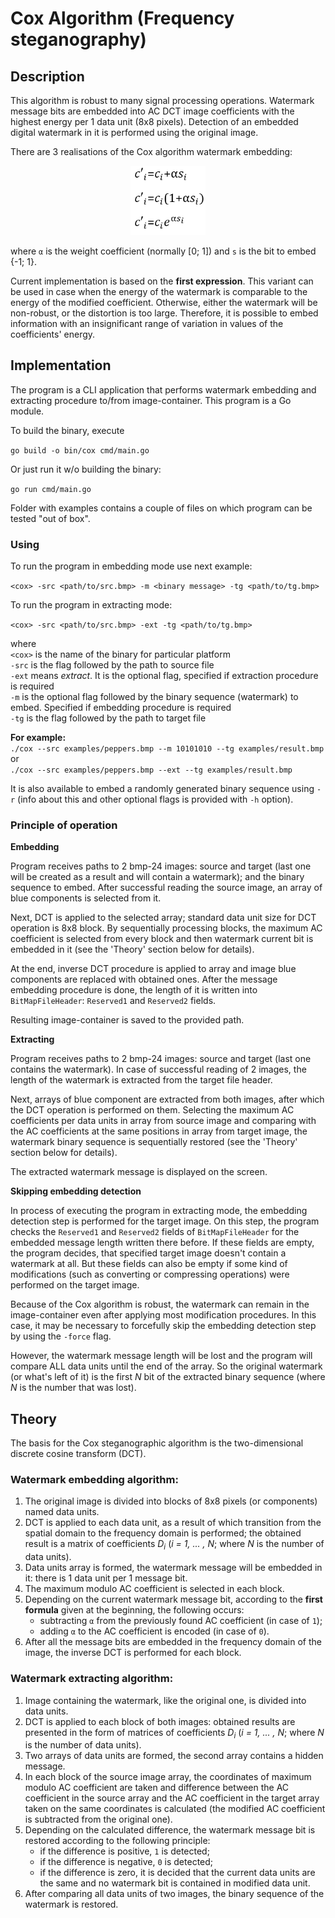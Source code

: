 # Cox Algorithm (Frequency steganography)

## Description

This algorithm is robust to many signal processing operations. Watermark message bits
are embedded into AC DCT image coefficients with the highest energy per 1 data unit 
(8x8 pixels). Detection of an embedded digital watermark in it is performed using the
original image.

There are 3 realisations of the Cox algorithm watermark embedding:

<p align="center">
    <img src="examples/readme_img/cox_formulas.png"  width="120"/>
</p>

where `α` is the weight coefficient (normally [0; 1]) and `s` is the bit to embed
{-1; 1}.

Current implementation is based on the **first expression**. This variant can be used
in case when the energy of the watermark is comparable to the energy of the modified 
coefficient. Otherwise, either the watermark will be non-robust, or the distortion is
too large. Therefore, it is possible to embed information with an insignificant range
of variation in values of the coefficients' energy.

## Implementation

The program is a CLI application that performs watermark embedding and extracting
procedure to/from image-container. This program is a Go module.

To build the binary, execute

`go build -o bin/cox cmd/main.go`

Or just run it w/o building the binary:

`go run cmd/main.go`

Folder with examples contains a couple of files on which program can be tested "out
of box".

### Using

To run the program in embedding mode use next example:

`<cox> -src <path/to/src.bmp> -m <binary message> -tg <path/to/tg.bmp>`

To run the program in extracting mode:

`<cox> -src <path/to/src.bmp> -ext -tg <path/to/tg.bmp>`

where\
`<cox>` is the name of the binary for particular platform\
`-src` is the flag followed by the path to source file\
`-ext` means *extract*. It is the optional flag, specified if extraction procedure is
required\
`-m` is the optional flag followed by the binary sequence (watermark) to embed. 
Specified if embedding procedure is required\
`-tg` is the flag followed by the path to target file

**For example:**\
`./cox --src examples/peppers.bmp --m 10101010 --tg examples/result.bmp`\
or\
`./cox --src examples/peppers.bmp --ext --tg examples/result.bmp`

It is also available to embed a randomly generated binary sequence using `-r` (info 
about this and other optional flags is provided with `-h` option).

### Principle of operation

**Embedding**

Program receives paths to 2 bmp-24 images: source and target (last one will be created
as a result and will contain a watermark); and the binary sequence to embed. After 
successful reading the source image, an array of blue components is selected from it.

Next, DCT is applied to the selected array; standard data unit size for DCT operation
is 8x8 block. By sequentially processing blocks, the maximum AC coefficient is 
selected from every block and then watermark current bit is embedded in it (see the 
'Theory' section below for details).

At the end, inverse DCT procedure is applied to array and image blue components are 
replaced with obtained ones. After the message embedding procedure is done, the length
of it is written into `BitMapFileHeader`: `Reserved1` and `Reserved2` fields.

Resulting image-container is saved to the provided path.

**Extracting** 

Program receives paths to 2 bmp-24 images: source and target (last one contains the 
watermark). In case of successful reading of 2 images, the length of the watermark is
extracted from the target file header.

Next, arrays of blue component are extracted from both images, after which the DCT
operation is performed on them. Selecting the maximum AC coefficients per data units
in array from source image and comparing with the AC coefficients at the same positions
in array from target image, the watermark binary sequence is sequentially restored (see
the 'Theory' section below for details). 

The extracted watermark message is displayed on the screen.

**Skipping embedding detection**

In process of executing the program in extracting mode, the embedding detection step is
performed for the target image. On this step, the program checks the `Reserved1` and
`Reserved2` fields of `BitMapFileHeader` for the embedded message length written there 
before. If these fields are empty, the program decides, that specified target image
doesn't contain a watermark at all. But these fields can also be empty if some kind of
modifications (such as converting or compressing operations) were performed on the 
target image. 

Because of the Cox algorithm is robust, the watermark can remain in the image-container
even after applying most modification procedures. In this case, it may be necessary to
forcefully skip the embedding detection step by using the `-force` flag. 

However, the watermark message length will be lost and the program will compare ALL 
data units until the end of the array. So the original watermark (or what's left of
it) is the first *N* bit of the extracted binary sequence (where *N* is the number 
that was lost).

## Theory

The basis for the Cox steganographic algorithm is the two-dimensional discrete cosine
transform (DCT).

### Watermark embedding algorithm:

1. The original image is divided into blocks of 8x8 pixels (or components) named
data units.
2. DCT is applied to each data unit, as a result of which transition from the spatial
domain to the frequency domain is performed; the obtained result is a matrix of 
coefficients *D<sub>i</sub>* (*i = 1, ... , N*; where *N* is the number of data units).
3. Data units array is formed, the watermark message will be embedded in it: there
is 1 data unit per 1 message bit.
4. The maximum modulo AC coefficient is selected in each block.
5. Depending on the current watermark message bit, according to the **first formula**
given at the beginning, the following occurs:
   - subtracting `α` from the previously found AC coefficient (in case of `1`);
   - adding `α` to the AC coefficient is encoded (in case of `0`).
7. After all the message bits are embedded in the frequency domain of the image, the
inverse DCT is performed for each block.

### Watermark extracting algorithm:

1. Image containing the watermark, like the original one, is divided into data units.
2. DCT is applied to each block of both images: obtained results are presented in the 
form of matrices of coefficients *D<sub>i</sub>* (*i = 1, ... , N*; where *N* is the 
number of data units).
3. Two arrays of data units are formed, the second array contains a hidden message.
4. In each block of the source image array, the coordinates of maximum modulo AC 
coefficient are taken and difference between the AC coefficient in the source array
and the AC coefficient in the target array taken on the same coordinates is
calculated (the modified AC coefficient is subtracted from the original one).
5. Depending on the calculated difference, the watermark message bit is restored 
according to the following principle:
    - if the difference is positive, `1` is detected;
    - if the difference is negative, `0` is detected;
    - if the difference is zero, it is decided that the current data units are the 
   same and no watermark bit is contained in modified data unit.
6. After comparing all data units of two images, the binary sequence of the watermark 
is restored.
